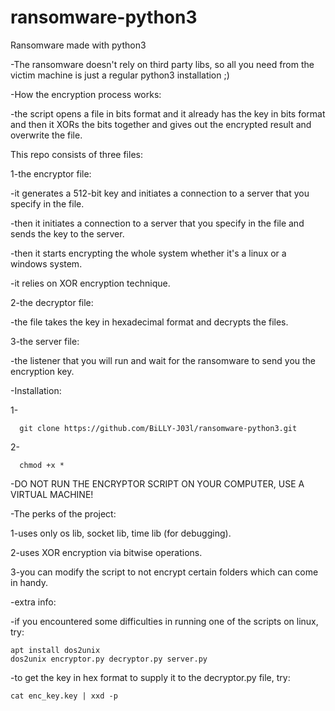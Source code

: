 # ransomware-python3
Ransomware made with python3

-The ransomware doesn't rely on third party libs, so all you need from the victim machine is just a regular python3 installation ;)

-How the encryption process works:
  
  -the script opens a file in bits format and it already has the key in bits format and then it XORs the bits together and gives out the encrypted result and overwrite the file.

This repo consists of three files:
  
1-the encryptor file:
  
  -it generates a 512-bit key and initiates a connection to a server that you specify in the file.
    
  -then it initiates a connection to a server that you specify in the file and sends the key to the server.
    
  -then it starts encrypting the whole system whether it's a linux or a windows system.
    
   -it relies on XOR encryption technique.

    
2-the decryptor file:
    
 -the file takes the key in hexadecimal format and decrypts the files.

3-the server file:
    
 -the listener that you will run and wait for the ransomware to send you the encryption key.



-Installation:
  
  1-

      git clone https://github.com/BiLLY-J03l/ransomware-python3.git

  2-
  
      chmod +x *


-DO NOT RUN THE ENCRYPTOR SCRIPT ON YOUR COMPUTER, USE A VIRTUAL MACHINE!

-The perks of the project:

  1-uses only os lib, socket lib, time lib (for debugging).
  
  2-uses XOR encryption via bitwise operations.
  
  3-you can modify the script to not encrypt certain folders which can come in handy.
  




-extra info:
  
  -if you encountered some difficulties in running one of the scripts on linux, try:

    apt install dos2unix
    dos2unix encryptor.py decryptor.py server.py 

  -to get the key in hex format to supply it to the decryptor.py file, try:

    cat enc_key.key | xxd -p

  
